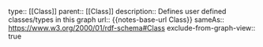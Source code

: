 type:: [[Class]]
parent:: [[Class]]
description:: Defines user defined classes/types in this graph
url:: {{notes-base-url Class}}
sameAs:: https://www.w3.org/2000/01/rdf-schema#Class
exclude-from-graph-view:: true
